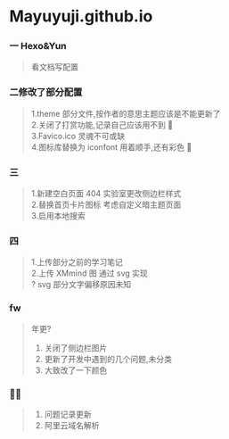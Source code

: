 # Mayuyuji.github.io

### 一 Hexo&Yun

> 看文档写配置

### 二修改了部分配置

> 1.theme 部分文件,按作者的意思主题应该是不能更新了
> <br> 2.关闭了打赏功能,记录自己应该用不到 🧐
> <br> 3.Favico.ico 灵魂不可或缺
> <br> 4.图标库替换为 iconfont 用着顺手,还有彩色 🤪

### 三

> 1.新建空白页面 404 实验室更改侧边栏样式
> <br>2.替换首页卡片图标 考虑自定义暗主题页面
> <br>3.启用本地搜索

### 四

> 1.上传部分之前的学习笔记
> <br>2.上传 XMmind 图 通过 svg 实现
> <br> ? svg 部分文字偏移原因未知

### fw
> 年更? <br>
> 1. 关闭了侧边栏图片 <br>
> 2. 更新了开发中遇到的几个问题,未分类<br>
> 3. 大致改了一下颜色

### 🤙🏻
> 1. 问题记录更新
> 2. 阿里云域名解析
